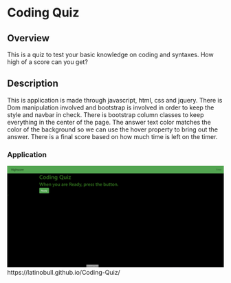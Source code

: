# Coding Quiz

## Overview

This is a quiz to test your basic knowledge on coding and syntaxes. How high of a score can you get?

## Description

This is application is made through javascript, html, css and jquery. There is Dom manipulation involved and bootstrap is involved in order to keep the style and navbar in check. There is bootstrap column classes to keep everything in the center of the page. The answer text color matches the color of the background so we can use the hover property to bring out the answer. There is a final score based on how much time is left on the timer.

### Application

<img src = "photo-of-application.png">
https://latinobull.github.io/Coding-Quiz/
